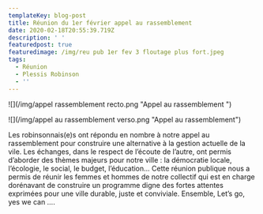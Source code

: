 ```yaml
---
templateKey: blog-post
title: Réunion du 1er février appel au rassemblement
date: 2020-02-18T20:55:39.719Z
description: ' '
featuredpost: true
featuredimage: /img/reu pub 1er fev 3 floutage plus fort.jpeg
tags:
  - Réunion
  - Plessis Robinson
  - ''
---
```

![](/img/appel rassemblement recto.png "Appel au rassemblement ")

![](/img/appel au rassemblement verso.png "Appel au rassemblement")

Les robinsonnais(e)s ont répondu en nombre à notre appel au rassemblement pour construire une alternative à la gestion actuelle de la vile.  Les échanges, dans le respect de l’écoute de l’autre,  ont permis d’aborder des thèmes majeurs pour notre ville : la démocratie locale,  l’écologie, le social, le budget, l’éducation... Cette réunion publique nous a permis de réunir les femmes et hommes de notre collectif qui est en charge dorénavant de construire un programme digne des fortes attentes exprimées  pour une ville durable, juste et conviviale. Ensemble, Let’s go, yes we can ….
